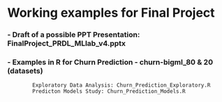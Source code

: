 # Working examples for Final Project

###    - Draft of a possible PPT Presentation: FinalProject_PRDL_MLlab_v4.pptx

###    - Examples in R for Churn Prediction - churn-bigml_80 & 20 (datasets)
            Exploratory Data Analysis: Churn_Prediction_Exploratory.R
            Predicton Models Study: Churn_Prediction_Models.R
